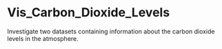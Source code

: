 # Vis_Carbon_Dioxide_Levels
Investigate two datasets containing information about the carbon dioxide levels in the atmosphere. 
